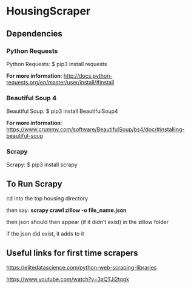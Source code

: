# HousingScraper

## Dependencies

### Python Requests

Python Requests: $ pip3 install requests

**For more information**: http://docs.python-requests.org/en/master/user/install/#install

### Beautiful Soup 4

Beautiful Soup: $ pip3 install BeautifulSoup4

**For more information**: https://www.crummy.com/software/BeautifulSoup/bs4/doc/#installing-beautiful-soup

### Scrapy

Scrapy: $ pip3 install scrapy

## To Run Scrapy

cd into the top housing directory

then say: **scrapy crawl zillow -o file_name.json**

then json should then appear (if it didn't exist) in the zillow folder

if the json did exist, it adds to it

## Useful links for first time scrapers

https://elitedatascience.com/python-web-scraping-libraries

https://www.youtube.com/watch?v=3xQTJi2tqgk


